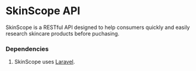 SkinScope API
===========================

SkinScope is a RESTful API designed to help consumers quickly and easily research skincare products before puchasing. 


### Dependencies

1. SkinScope uses [Laravel](http://laravel.com/).